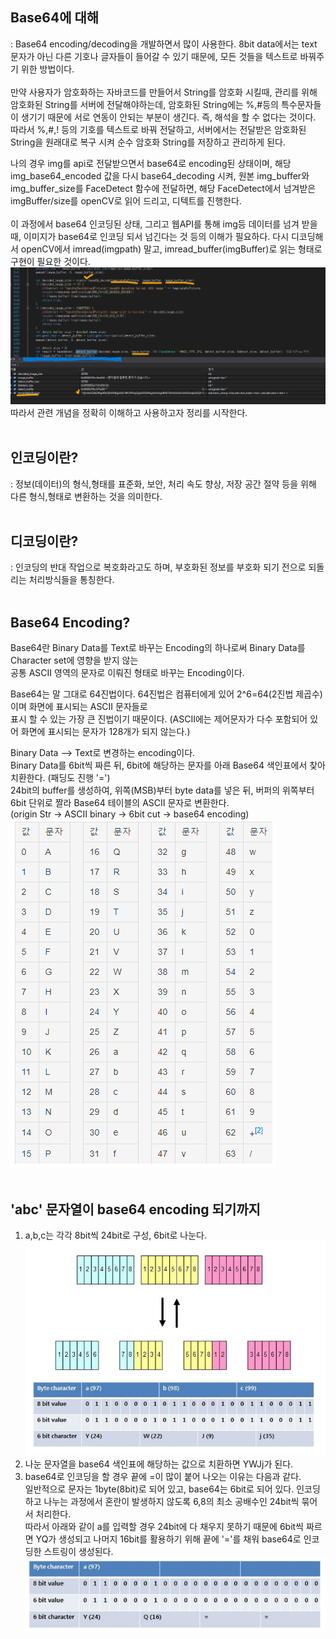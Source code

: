 ## Base64에 대해 

: Base64 encoding/decoding을 개발하면서 많이 사용한다. 8bit data에서는 text 문자가 아닌 다른 기호나 글자들이 들어갈 수 있기 때문에, 모든 것들을 텍스트로 바꿔주기 위한 방법이다. <br><br>
만약 사용자가 암호화하는 자바코드를 만들어서 String를 암호화 시킬때, 관리를 위해 암호화된 String를 서버에 전달해야하는데, 암호화된 String에는 %,#등의 특수문자들이 생기기 때문에 서로 연동이 안되는 부분이 생긴다. 즉, 해석을 할 수 없다는 것이다.
따라서 %,#,! 등의 기호를 텍스트로 바꿔 전달하고, 서버에서는 전달받은 암호화된 String을 원래대로 복구 시켜 순수 암호화 String를 저장하고 관리하게 된다.<br>

나의 경우 img를 api로 전달받으면서 base64로 encoding된 상태이며, 해당 img_base64_encoded 값을 다시 base64_decoding 시켜, 원본 img_buffer와 img_buffer_size를 FaceDetect 함수에 전달하면, 해당 FaceDetect에서 넘겨받은 imgBuffer/size를 openCV로 읽어 드리고, 디텍트를 진행한다.<br><br>
이 과정에서 base64 인코딩된 상태, 그리고 웹API를 통해 img등 데이터를 넘겨 받을때, 이미지가 base64로 인코딩 되서 넘긴다는 것 등의 이해가 필요하다. 다시 디코딩해서 openCV에서 imread(imgpath) 말고, imread_buffer(imgBuffer)로 읽는 형태로 구현이 필요한 것이다. <br>
![img.png](../img/base64_4.png)
<br>
따라서 관련 개념을 정확히 이해하고 사용하고자 정리를 시작한다.<br><br>

## 인코딩이란?
: 정보(데이터)의 형식,형태를 표준화, 보안, 처리 속도 향상, 저장 공간 절약 등을 위해 다른 형식,형태로 변환하는 것을 의미한다.<br><br>
## 디코딩이란?
: 인코딩의 반대 작업으로 복호화라고도 하며, 부호화된 정보를 부호화 되기 전으로 되돌리는 처리방식들을 통칭한다.<br><br>

## Base64 Encoding?
Base64란 Binary Data를 Text로 바꾸는 Encoding의 하나로써 Binary Data를 Character set에 영향을 받지 않는 <br>
공통 ASCII 영역의 문자로 이뤄진 형태로 바꾸는 Encoding이다. <br>

Base64는 말 그대로 64진법이다. 64진법은 컴퓨터에게 있어 2^6=64(2진법 제곱수)이며 화면에 표시되는 ASCII 문자들로 <br>
표시 할 수 있는 가장 큰 진법이기 때문이다. (ASCII에는 제어문자가 다수 포함되어 있어 화면에 표시되는 문자가 128개가 되지 않는다.) <br>

Binary Data --> Text로 변경하는 encoding이다. <br>
Binary Data를 6bit씩 짜른 뒤, 6bit에 해당하는 문자를 아래 Base64 색인표에서 찾아 치환한다. (패딩도 진행 '=') <br>
24bit의 buffer를 생성하여, 위쪽(MSB)부터 byte data를 넣은 뒤, 버퍼의 위쪽부터 6bit 단위로 짤라 Base64 테이블의 ASCII 문자로 변환한다.<br>
(origin Str -> ASCII binary -> 6bit cut -> base64 encoding)<br>
![img.png](../img/base64_1.png)
<br><br>

## 'abc' 문자열이 base64 encoding 되기까지
1. a,b,c는 각각 8bit씩 24bit로 구성, 6bit로 나눈다.<br>
![img.png](../img/base64_2.png)
2. 나눈 문자열을 base64 색인표에 해당하는 값으로 치환하면 YWJj가 된다.<br>
3. base64로 인코딩을 할 경우 끝에 =이 많이 붙어 나오는 이유는 다음과 같다.<br>
   일반적으로 문자는 1byte(8bit)로 되어 있고, base64는 6bit로 되어 있다. 인코딩하고 나누는 과정에서 혼란이 발생하지 않도록 6,8의 최소 공배수인 24bit씩 묶어서 처리한다.<br>
   따라서 아래와 같이 a를 입력할 경우 24bit에 다 채우지 못하기 때문에 6bit씩 짜르면 YQ가 생성되고 나머지 16bit를 활용하기 위해 끝에 '='를 채워 base64로 인코딩한 스트링이 생성된다.<br>
   ![img.png](../img/base64_3.png)

<br>
